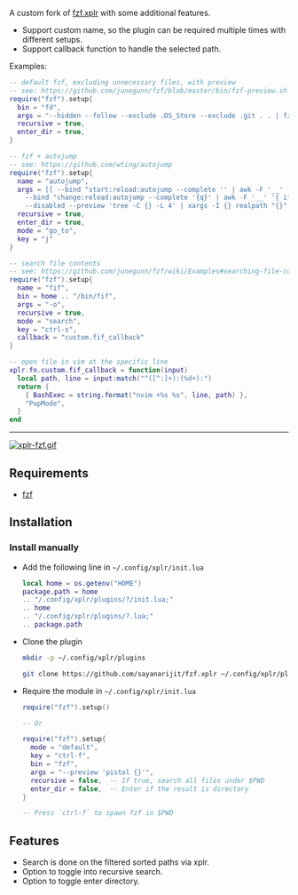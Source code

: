 A custom fork of [fzf.xplr](https://github.com/twio142/fzf.xplr) with some additional features.

- Support custom name, so the plugin can be required multiple times with different setups.
- Support callback function to handle the selected path.

Examples:

```lua
-- default fzf, excluding unnecessary files, with preview
-- see: https://github.com/junegunn/fzf/blob/master/bin/fzf-preview.sh
require("fzf").setup{
  bin = "fd",
  args = "--hidden --follow --exclude .DS_Store --exclude .git . . | fzf -m --preview '$XDG_CONFIG_HOME/fzf/fzf-preview.sh {}'",
  recursive = true,
  enter_dir = true,
}

-- fzf + autojump
-- see: https://github.com/wting/autojump
require("fzf").setup{
  name = "autojump",
  args = [[ --bind "start:reload:autojump --complete '' | awk -F '__' '{ if (!seen[tolower(\$3)]++) print \$3 }'" \
    --bind "change:reload:autojump --complete '{q}' | awk -F '__' '{ if (!seen[tolower(\$3)]++) print \$3 }'" \
    --disabled --preview 'tree -C {} -L 4' | xargs -I {} realpath "{}" ]],
  recursive = true,
  enter_dir = true,
  mode = "go_to",
  key = "j"
}

-- search file contents
-- see: https://github.com/junegunn/fzf/wiki/Examples#searching-file-contents
require("fzf").setup{
  name = "fif",
  bin = home .. "/bin/fif",
  args = "-o",
  recursive = true,
  mode = "search",
  key = "ctrl-s",
  callback = "custom.fif_callback"
}

-- open file in vim at the specific line
xplr.fn.custom.fif_callback = function(input)
  local path, line = input:match("^([^:]+):(%d+):")
  return {
    { BashExec = string.format("nvim +%s %s", line, path) },
    "PopMode",
  }
end
```

---

[![xplr-fzf.gif](https://s4.gifyu.com/images/xplr-fzf.gif)](https://gifyu.com/image/rG21)

## Requirements

- [fzf](https://github.com/junegunn/fzf)

## Installation

### Install manually

- Add the following line in `~/.config/xplr/init.lua`

  ```lua
  local home = os.getenv("HOME")
  package.path = home
  .. "/.config/xplr/plugins/?/init.lua;"
  .. home
  .. "/.config/xplr/plugins/?.lua;"
  .. package.path
  ```

- Clone the plugin

  ```bash
  mkdir -p ~/.config/xplr/plugins

  git clone https://github.com/sayanarijit/fzf.xplr ~/.config/xplr/plugins/fzf
  ```

- Require the module in `~/.config/xplr/init.lua`

  ```lua
  require("fzf").setup()

  -- Or

  require("fzf").setup{
    mode = "default",
    key = "ctrl-f",
    bin = "fzf",
    args = "--preview 'pistol {}'",
    recursive = false,  -- If true, search all files under $PWD
    enter_dir = false,  -- Enter if the result is directory
  }

  -- Press `ctrl-f` to spawn fzf in $PWD
  ```

## Features

- Search is done on the filtered sorted paths via xplr.
- Option to toggle into recursive search.
- Option to toggle enter directory.
